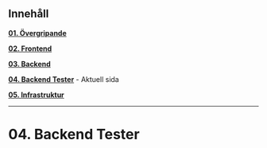 ﻿
## Innehåll

**[01. Övergripande](01.%20Övergripande.md)**

**[02. Frontend](02.%20Frontend.md)**

**[03. Backend](03.%20Backend.md)**

**[04. Backend Tester](04.%20Backend%20Tester.md)** - Aktuell sida

**[05. Infrastruktur](05.%20Infrastruktur.md)**

---

# 04. Backend Tester